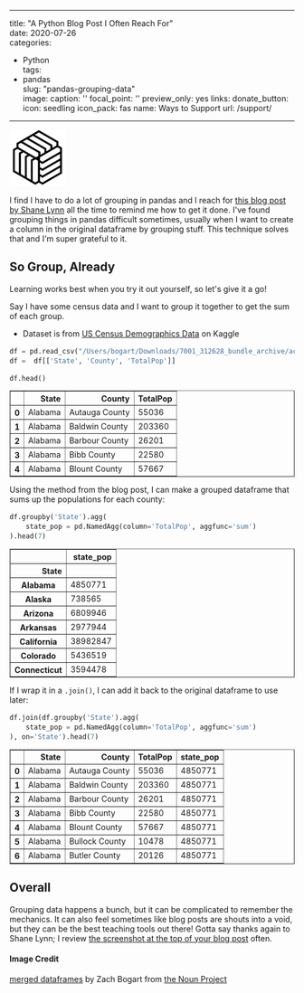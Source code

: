 
---
title: "A Python Blog Post I Often Reach For"  
date: 2020-07-26  
categories:  
  - Python  
tags:  
  - pandas  
slug: "pandas-grouping-data"  
image:
  caption: ''
  focal_point: ''
  preview_only: yes
links:
  donate_button:
    icon: seedling
    icon_pack: fas
    name: Ways to Support
    url: /support/

---

<!-- Icon Image: Small -->
<img src="featured.png" width="100"/> 

I find I have to do a lot of grouping in pandas and I reach for [this blog post by Shane Lynn](https://www.shanelynn.ie/summarising-aggregation-and-grouping-data-in-python-pandas/) all the  time to remind me how to get it done. I've found grouping things in pandas difficult sometimes, usually when  I want to create a column in the original dataframe by grouping stuff. This technique solves that and I'm super grateful to it.

## So Group, Already
Learning works best when you try it out yourself, so let's give it a go! 

Say I have some  census data and  I want to group it together to get the sum of each group.
  - Dataset is from [US Census Demographics Data](https://www.kaggle.com/muonneutrino/us-census-demographic-data/data) on Kaggle


```python
df = pd.read_csv("/Users/bogart/Downloads/7001_312628_bundle_archive/acs2017_county_data.csv")
df =  df[['State', 'County', 'TotalPop']]
```


```python
df.head()
```




<div>
<style scoped>
    .dataframe tbody tr th:only-of-type {
        vertical-align: middle;
    }

    .dataframe tbody tr th {
        vertical-align: top;
    }

    .dataframe thead th {
        text-align: right;
    }
</style>
<table border="1" class="dataframe">
  <thead>
    <tr style="text-align: right;">
      <th></th>
      <th>State</th>
      <th>County</th>
      <th>TotalPop</th>
    </tr>
  </thead>
  <tbody>
    <tr>
      <th>0</th>
      <td>Alabama</td>
      <td>Autauga County</td>
      <td>55036</td>
    </tr>
    <tr>
      <th>1</th>
      <td>Alabama</td>
      <td>Baldwin County</td>
      <td>203360</td>
    </tr>
    <tr>
      <th>2</th>
      <td>Alabama</td>
      <td>Barbour County</td>
      <td>26201</td>
    </tr>
    <tr>
      <th>3</th>
      <td>Alabama</td>
      <td>Bibb County</td>
      <td>22580</td>
    </tr>
    <tr>
      <th>4</th>
      <td>Alabama</td>
      <td>Blount County</td>
      <td>57667</td>
    </tr>
  </tbody>
</table>
</div>



Using  the method from the blog post, I can make a grouped dataframe that sums up the populations for each county:


```python
df.groupby('State').agg(
    state_pop = pd.NamedAgg(column='TotalPop', aggfunc='sum')
).head(7)
```




<div>
<style scoped>
    .dataframe tbody tr th:only-of-type {
        vertical-align: middle;
    }

    .dataframe tbody tr th {
        vertical-align: top;
    }

    .dataframe thead th {
        text-align: right;
    }
</style>
<table border="1" class="dataframe">
  <thead>
    <tr style="text-align: right;">
      <th></th>
      <th>state_pop</th>
    </tr>
    <tr>
      <th>State</th>
      <th></th>
    </tr>
  </thead>
  <tbody>
    <tr>
      <th>Alabama</th>
      <td>4850771</td>
    </tr>
    <tr>
      <th>Alaska</th>
      <td>738565</td>
    </tr>
    <tr>
      <th>Arizona</th>
      <td>6809946</td>
    </tr>
    <tr>
      <th>Arkansas</th>
      <td>2977944</td>
    </tr>
    <tr>
      <th>California</th>
      <td>38982847</td>
    </tr>
    <tr>
      <th>Colorado</th>
      <td>5436519</td>
    </tr>
    <tr>
      <th>Connecticut</th>
      <td>3594478</td>
    </tr>
  </tbody>
</table>
</div>



If  I wrap it in a `.join()`, I can add it back to the original  dataframe to use later:


```python
df.join(df.groupby('State').agg(
    state_pop = pd.NamedAgg(column='TotalPop', aggfunc='sum')
), on='State').head(7)
```




<div>
<style scoped>
    .dataframe tbody tr th:only-of-type {
        vertical-align: middle;
    }

    .dataframe tbody tr th {
        vertical-align: top;
    }

    .dataframe thead th {
        text-align: right;
    }
</style>
<table border="1" class="dataframe">
  <thead>
    <tr style="text-align: right;">
      <th></th>
      <th>State</th>
      <th>County</th>
      <th>TotalPop</th>
      <th>state_pop</th>
    </tr>
  </thead>
  <tbody>
    <tr>
      <th>0</th>
      <td>Alabama</td>
      <td>Autauga County</td>
      <td>55036</td>
      <td>4850771</td>
    </tr>
    <tr>
      <th>1</th>
      <td>Alabama</td>
      <td>Baldwin County</td>
      <td>203360</td>
      <td>4850771</td>
    </tr>
    <tr>
      <th>2</th>
      <td>Alabama</td>
      <td>Barbour County</td>
      <td>26201</td>
      <td>4850771</td>
    </tr>
    <tr>
      <th>3</th>
      <td>Alabama</td>
      <td>Bibb County</td>
      <td>22580</td>
      <td>4850771</td>
    </tr>
    <tr>
      <th>4</th>
      <td>Alabama</td>
      <td>Blount County</td>
      <td>57667</td>
      <td>4850771</td>
    </tr>
    <tr>
      <th>5</th>
      <td>Alabama</td>
      <td>Bullock County</td>
      <td>10478</td>
      <td>4850771</td>
    </tr>
    <tr>
      <th>6</th>
      <td>Alabama</td>
      <td>Butler County</td>
      <td>20126</td>
      <td>4850771</td>
    </tr>
  </tbody>
</table>
</div>



## Overall

Grouping data happens a bunch,  but it can be complicated to remember  the mechanics. It can also feel sometimes like blog posts  are shouts into a  void, but they can be the best teaching tools out there! Gotta say thanks again to Shane Lynn; I review [the screenshot at the top of your blog post](https://shanelynnwebsite-mid9n9g1q9y8tt.netdna-ssl.com/wp-content/uploads/2019/10/pandas-python-group-by-named-aggregation-update.jpg) often. 

#### Image Credit
[merged dataframes](https://thenounproject.com/search/?q=dataframe&creator=4129988&i=3097973) by Zach Bogart from [the Noun Project](https://thenounproject.com/) 

